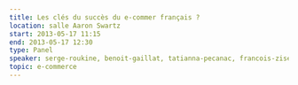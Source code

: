 ```yaml
---
title: Les clés du succès du e-commer français ?
location: salle Aaron Swartz
start: 2013-05-17 11:15
end: 2013-05-17 12:30
type: Panel
speaker: serge-roukine, benoit-gaillat, tatianna-pecanac, francois-ziserman
topic: e-commerce
---
```


